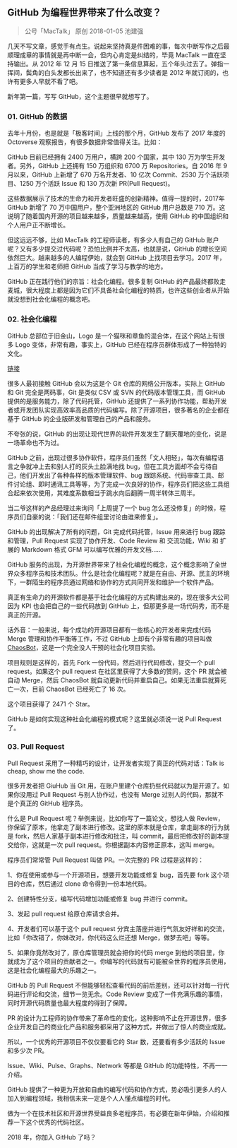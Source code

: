 ## GitHub 为编程世界带来了什么改变？
> 公号「MacTalk」
> 原创 2018-01-05 池建强

几天不写文章，感觉手有点生。说起来坚持真是件困难的事，每次中断写作之后最顺理成章的事情就是再中断一会，但内心肯定是纠结的，毕竟 MacTalk 一直在坚持输出。从 2012 年 12 月 15 日推送了第一条信息算起，五个年头过去了。弹指一挥间，鬓角的白头发都长出来了，也不知道还有多少读者是 2012 年就订阅的，也许有更多人早就不看了吧。

新年第一篇，写写 GitHub，这个主题很早就想写了。

### 01. GitHub 的数据

去年十月份，也是就是「极客时间」上线的那个月，GitHub 发布了 2017 年度的 Octoverse 观察报告，有很多数据非常值得关注。比如：

GitHub 目前已经拥有 2400 万用户，横跨 200 个国家，其中 130 万为学生开发者。另外，GitHub 上还拥有 150 万组织和 6700 万 Repositories。自 2016 年 9 月以来，GitHub 上新增了 670 万名开发者、10 亿次 Commit、2530 万个活跃项目、1250 万个活跃 Issue 和 130 万次新 PR(Pull Request)。

这些数据展示了技术的生命力和开发者旺盛的创新精神。值得一提的时，2017年 GitHub 新增了 70 万中国用户，整个亚洲地区的 GitHub 用户总数是 710 万。这说明了随着国内开源的项目越来越多，质量越来越高，使用 GitHub 的中国组织和个人用户正不断增长。

但这远远不够，比如 MacTalk 的工程师读者，有多少人有自己的 GitHub 账户呢？又有多少提交过代码呢？恐怕比例并不太高，也就是说，GitHub 的增长空间依然巨大。越来越多的人编程伊始，就会到 GitHub 上找项目去学习。2017 年，上百万的学生和老师把 GitHub 当成了学习与教学的地方。

GitHub 正在践行他们的宗旨：社会化编程。很多复制 GitHub 的产品最终都败走麦城，很大程度上都是因为它们不具备社会化编程的特质，也许这些创业者从开始就没想到社会化编程的概念吧。

### 02. 社会化编程

GitHub 总部位于旧金山，Logo 是一个猫咪和章鱼的混合体，在这个网站上有很多 Logo 变体，非常有趣，事实上，GitHub 已经在程序员群体形成了一种独特的文化。

[链接](https://octodex.github.com)

很多人最初接触 GitHub 会以为这是个 Git 仓库的网络公开版本，实际上 GitHub 和 Git 完全是两码事，Git 是类似 CSV 或 SVN 的代码版本管理工具，而 GitHub 提供的是服务能力，除了代码托管，GitHub 还提供了一系列协作功能，帮助开发者或开发团队实现高效率高品质的代码编写。除了开源项目，很多著名的企业都在基于 GitHub 的企业版研发和管理自己的产品和服务。

不夸张的说，GitHub 的出现让现代世界的软件开发发生了翻天覆地的变化，说是一场革命也不为过。

GitHub 之前，出现过很多协作软件，程序员们虽然「文人相轻」，每次有编程语言之争就冲上去和别人打的灰头土脸满地找 bug，但在工具方面却不会亏待自己，他们开发出了各种各样的版本管理软件、bug 跟踪系统、代码审查工具、邮件讨论组、即时通讯工具等等，为了完成一次良好的协作，程序员们把这些工具组合起来依次使用，其难度系数相当于跳水向后翻腾一周半转体三周半。

当二爷这样的产品经理过来询问「上周提了一个 bug 怎么还没修复」的时候，程序员们自豪的说：「我们还在邮件组里讨论由谁来修复」。

GitHub 的出现解决了所有的问题，Git 完成代码托管，Issue 用来进行 bug 跟踪和管理，Pull Request 实现了协作开发、Code Review 和 交流功能，Wiki 和 扩展的 Markdown 格式 GFM 可以编写优雅的开发文档……

GitHub 服务的出现，为开源世界带来了社会化编程的概念，这个概念影响了全世界众多程序员和技术团队。什么是社会化编程呢？就是在自由、开源、民主的环境下，一群陌生的程序员通过网络和协作的方式共同开发和维护一个软件产品。

真正有生命力的开源软件都是基于社会化编程的方式构建出来的，现在很多大公司因为 KPI 也会把自己的一些代码放到 GitHub 上，但那更多是一场代码秀，而不是真正的开源。

话外音：一般来说，每个成功的开源项目都有一些核心的开发者来完成代码 Merge 管理和协作平衡等工作，不过 GitHub 上却有个非常有趣的项目叫做 [ChaosBot](https://github.com/Chaosthebot)，这是一个完全没人干预的社会化项目实验。

项目规则是这样的，首先 Fork 一份代码，然后进行代码修改，提交一个 pull request。如果这个 pull request 在社区里获得了大多数的赞同，这个 PR 就会被自动 Merge，然后 ChaosBot 就自动更新代码并重启自己。如果无法重启就算死亡一次，目前 ChaosBot 已经死亡了 16 次。

这个项目获得了 2471 个 Star。

GitHub 是如何实现这种社会化编程的模式呢？这里就必须说一说 Pull Request 了。

### 03. Pull Request

Pull Request 采用了一种精巧的设计，让开发者实现了真正的代码对话：Talk is cheap, show me the code.

很多开发者把 GiuHub 当 Git 用，在账户里建个仓库扔些代码就以为是开源了。如果你没用过 Pull Request 与别人协作过，也没有 Merge 过别人的代码，那就不是个真正的 GitHub 程序员。

什么是 Pull Request 呢？举例来说，比如你写了一篇论文，想找人做 Review，你保留了原本，他拿走了副本进行修改。这里的原本就是仓库，拿走副本的行为就是 fork，然后人家基于副本进行修改和批注，叫 commit，最后把修改好的副本提交给你，这就是一次 pull request。你根据副本内容修正原本，这叫 merge。

程序员们常常管 Pull Request 叫做 PR。一次完整的 PR 过程是这样的：

1、你在使用或参与一个开源项目，想要开发功能或修复 bug，首先要 fork 这个项目的仓库，然后通过 clone 命令得到一份本地代码。

2、创建特性分支，编写代码增加功能或修复 bug 并进行 commit。

3、发起 pull request 给原仓库请求合并。

4、开发者们可以基于这个 pull request 分宾主落座并进行气氛友好祥和的交流，比如「你改错了，你妹改对，你代码这么烂还想 Merge，做梦去吧」等等。

5、如果你竟然改对了，原仓库管理员就会把你的代码 merge 到他的项目里，你就成为了这个项目的贡献者之一。你编写的代码就有可能被全世界的程序员使用，这是社会化编程最大的乐趣之一。

GitHub 的 Pull Request 不但能够轻松查看代码的前后差别，还可以针对每一行代码进行评论和交流，细节一览无余。Code Review 变成了一件充满乐趣的事情，同时开源代码质量也最大程度的得到了保障。

PR 的设计为工程师的协作带来了革命性的变化，这种影响不止在开源世界，很多企业开发自己的商业化产品和服务都采用了这种方式，并做出了惊人的商业成就。

所以，一个优秀的开源项目不仅仅要看它的 Star 数，还要看有多少活跃的 Issue 和多少次 PR。

Issue、Wiki、Pulse、Graphs、Network 等都是 GitHub 的功能特性，不再一一介绍。

GitHub 提供了一种更为开放和自由的编写代码和协作方式，势必吸引更多人的人加入到编程领域，我相信未来一定是个人人懂点编程的时代。

做为一个在技术社区和开源世界受益良多老程序员，有必要在新年伊始，介绍和推荐一下这个优秀的代码社区。

2018 年，你加入 GitHub 了吗？